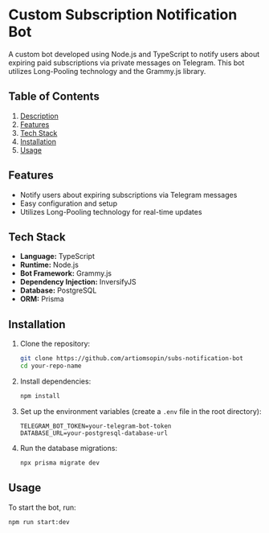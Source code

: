 # Custom Subscription Notification Bot

A custom bot developed using Node.js and TypeScript to notify users about expiring paid subscriptions via private messages on Telegram. This bot utilizes Long-Pooling technology and the Grammy.js library.

## Table of Contents

1. [Description](#description)
2. [Features](#features)
3. [Tech Stack](#tech-stack)
4. [Installation](#installation)
5. [Usage](#usage)

## Features

- Notify users about expiring subscriptions via Telegram messages
- Easy configuration and setup
- Utilizes Long-Pooling technology for real-time updates

## Tech Stack

- **Language:** TypeScript
- **Runtime:** Node.js
- **Bot Framework:** Grammy.js
- **Dependency Injection:** InversifyJS
- **Database:** PostgreSQL
- **ORM:** Prisma

## Installation

1. Clone the repository:
    ```bash
    git clone https://github.com/artiomsopin/subs-notification-bot
    cd your-repo-name
    ```

2. Install dependencies:
    ```bash
    npm install
    ```

3. Set up the environment variables (create a `.env` file in the root directory):
    ```env
    TELEGRAM_BOT_TOKEN=your-telegram-bot-token
    DATABASE_URL=your-postgresql-database-url
    ```

4. Run the database migrations:
    ```bash
    npx prisma migrate dev
    ```

## Usage

To start the bot, run:
```bash
npm run start:dev
